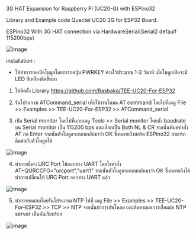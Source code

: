 3G HAT Expansion for Raspberry Pi (UC20-G) with ESPino32 

Library and Example code Quectel UC20 3G  for ESP32 Board.


ESPino32 With 3G HAT connection via HardwareSerial(Serial2 defaulf 115200bps) 


![image](https://user-images.githubusercontent.com/33049022/105818151-1fc5af80-5fe9-11eb-9f62-19f5381bced5.png)



installation : 

- ให้ทำการกดเปิดโมดูลโดยการกดปุ่ม PWRKEY ค้างไว้ประมาณ 1-2 วินาที เมื่อโมดูลเปิดจะมี LED สีเหลืองติดขึ้นมา 


1. ให้ติดตั้ง Library https://github.com/Basbaka/TEE-UC20-For-ESP32


2. รันโปรแกรม ATCommand_serial เพื่อใช้งานโหมด AT command โดยไปที่เมนู File >> Examples >> TEE-UC20-For-ESP32 >> ATCommand_serial 


3. เปิด Serial monitor โดยไปที่แถบเมนู Tools >> Serial monitor โดยตั้ง baudrate บน Serial monitor เป็น 115200 bps และเลือกเป็น Both NL & CR  จากนั้นพิมพ์คำสั่ง AT กด Enter จากนั้นตัวโมดูลจะตอบกลับมาว่า OK ซึ่งหมายถึงบอร์ด ESPino32 สามารถติดต่อกับตัวโมดูลได้


![image](https://user-images.githubusercontent.com/8803501/105676107-a2346d80-5f1c-11eb-9255-8db14a6242cb.png)



4. ทำการตั้งค่า URC Port ให้ออกทาง UART โดยใชคำสั่ง AT+QURCCFG="urcport","uart1" จากนั้นตัวโมดูลจะตอบกลับมาว่า OK ซึ่งหมายถึงได้ทำการเปลี่ยนให้ URC Port ออกทาง UART แล้ว

![image](https://user-images.githubusercontent.com/8803501/105678007-356ea280-5f1f-11eb-81a1-211707cd2b70.png)



5. ทำการทดสอบโดยรันโปรแกรม NTP ไปที่ เมนู File >> Examples >> TEE-UC20-For-ESP32 >> TCP >> NTP จากนั้นทำการอัพโหลด และติดตามผลการเชื่อมต่อ NTP server เป็นอันเรียบร้อย 

![image](https://user-images.githubusercontent.com/8803501/105677213-29ceac00-5f1e-11eb-93da-9d94ae7a927d.png)
